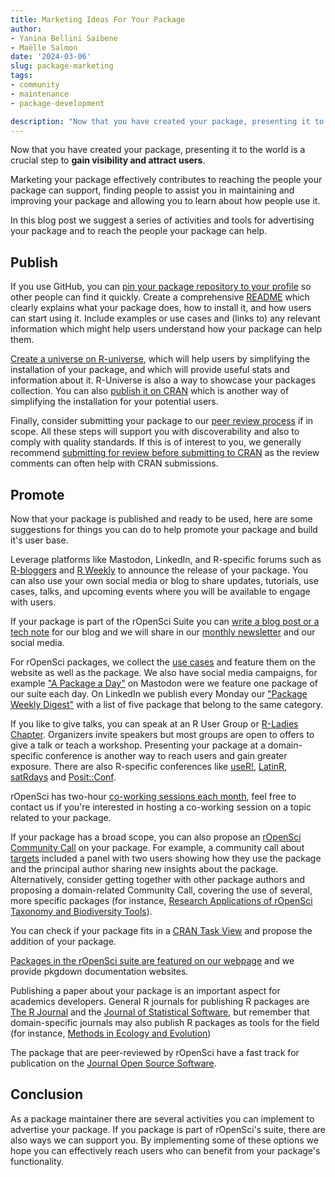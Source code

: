 ```yaml
---
title: Marketing Ideas For Your Package
author:
- Yanina Bellini Saibene
- Maëlle Salmon
date: '2024-03-06'
slug: package-marketing
tags:
- community
- maintenance
- package-development

description: "Now that you have created your package, presenting it to the world is a crucial step to gain visibility and attract users.  In this blog post we suggest a series of activities and tools for advertizing your package."
---
```



Now that you have created your package, presenting it to the world is a crucial step to **gain visibility and attract users**. 

Marketing your package effectively contributes to reaching the people your package can support, finding people to assist you in maintaining and improving your package and allowing you to learn about how people use it.

In this blog post we suggest a series of activities and tools for advertising your package and to reach the people your package can help.   

## Publish
If you use GitHub, you can [pin your package repository to your profile](https://docs.github.com/en/account-and-profile/setting-up-and-managing-your-github-profile/customizing-your-profile/pinning-items-to-your-profile) so other people can find it quickly. 
Create a comprehensive [README](https://blog.r-hub.io/2019/12/03/readmes/) which clearly explains what your package does, how to install it, and how users can start using it. Include examples or use cases and (links to) any relevant information which might help users understand how your package can help them. 

[Create a universe on R-universe](/blog/2021/06/22/setup-runiverse/), which will help users by simplifying the installation of your package, and which will provide useful stats and information about it. R-Universe is also a way to showcase your packages collection. You can also [publish it on CRAN](https://cran.r-project.org) which is another way of simplifying the installation for your potential users.

Finally, consider submitting your package to our [peer review process](/software-review/) if in scope. All these steps will support you with discoverability and also to comply with quality standards. If this is of interest to you, we generally recommend [submitting for review before submitting to CRAN](https://devguide.ropensci.org/policies.html#publishing-in-other-venues) as the review comments can often help with CRAN submissions.

## Promote

Now that your package is published and ready to be used, here are some suggestions for things you can do to help promote your package and build it's user base.

Leverage platforms like Mastodon, LinkedIn, and R-specific forums such as [R-bloggers](https://www.r-bloggers.com) and [R Weekly](https://rweekly.org) to announce the release of your package. You can also use your own social media or blog to share updates, tutorials, use cases, talks, and upcoming events where you will be available to engage with users. 

If your package is part of the rOpenSci Suite you can [write a blog post or a tech note](https://blogguide.ropensci.org/) for our blog and we will share in our [monthly newsletter](/news/) and our social media.

For rOpenSci packages, we collect the [use cases](/usecases) and feature them on the website as well as the package. We also have social media campaigns, for example ["A Package a Day"](https://hachyderm.io/@rOpenSci/tagged/APackageADay) on Mastodon were we feature one package of our suite each day. On LinkedIn we publish every Monday our ["Package Weekly Digest"](https://www.linkedin.com/feed/update/urn:li:activity:7170464303186108416) with a list of five package that belong to the same category.

If you like to give talks, you can speak at an R User Group or [R-Ladies Chapter](https://www.meetup.com/pro/rladies/). Organizers invite speakers but most groups are open to offers to give a talk or teach a workshop. Presenting your package at a domain-specific conference is another way to reach users and gain greater exposure. There are also R-specific conferences like [useR!](https://events.linuxfoundation.org/user/), [LatinR](https://latin-r.com/), [satRdays](https://satrdays.org/) and [Posit::Conf](https://posit.co/conference/). 


rOpenSci has two-hour [co-working sessions each month](/coworking/), feel free to contact us if you're interested in hosting a co-working session on a topic related to your package.

If your package has a broad scope, you can also propose an [rOpenSci Community Call](/commcalls/) on your package. For example, a community call about [targets](/commcalls/jan2023-targets/) included a panel with two users showing how they use the package and the principal author sharing new insights about the package. Alternatively, consider getting together with other package authors and proposing a domain-related Community Call, covering the use of several, more specific packages (for instance, [Research Applications of rOpenSci Taxonomy and Biodiversity Tools](/commcalls/2019-03-27/)).

You can check if your package fits in a [CRAN Task View](https://cran.r-project.org/web/views/) and propose the addition of your package.

[Packages in the rOpenSci suite are featured on our webpage](/packages/) and we provide pkgdown documentation websites. 

Publishing a paper about your package is an important aspect for academics developers. General R journals for publishing R packages are [The R Journal](https://journal.r-project.org) and the [Journal of Statistical Software](https://www.jstatsoft.org/index), but remember that domain-specific journals may also publish R packages as tools for the field (for instance, [Methods in Ecology and Evolution](https://besjournals.onlinelibrary.wiley.com/journal/2041210x))

The package that are peer-reviewed by rOpenSci have a fast track for publication on the [Journal Open Source Software](https://joss.theoj.org).

## Conclusion

As a package maintainer there are several activities you can implement to advertise your package. If you package is part of rOpenSci's suite, there are also ways we can support you. By implementing some of these options we hope you can effectively reach users who can benefit from your package's functionality.  